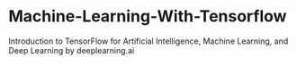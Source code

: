 # Machine-Learning-With-Tensorflow
Introduction to TensorFlow for Artificial Intelligence, Machine Learning, and Deep Learning by deeplearning.ai
